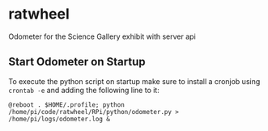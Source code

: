 # ratwheel
Odometer for the Science Gallery exhibit with server api

## Start Odometer on Startup
To execute the python script on startup make sure to install a cronjob using
``crontab -e``
and adding the following line to it:

    @reboot . $HOME/.profile; python /home/pi/code/ratwheel/RPi/python/odometer.py > /home/pi/logs/odometer.log &

